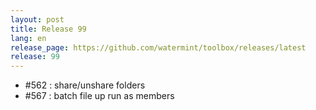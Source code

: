 ```yaml
---
layout: post
title: Release 99
lang: en
release_page: https://github.com/watermint/toolbox/releases/latest
release: 99
---
```


* #562 : share/unshare folders
* #567 : batch file up run as members
